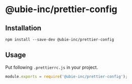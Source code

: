 # @ubie-inc/prettier-config

## Installation

```shell
npm install --save-dev @ubie-inc/prettier-config
```

## Usage

Put following `.prettierrc.js` in your project.

```js
module.exports = require('@ubie-inc/prettier-config');
```

